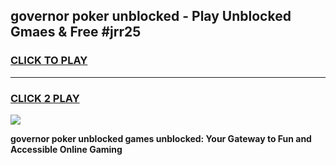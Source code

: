 
## governor poker unblocked - Play Unblocked Gmaes & Free #jrr25
<h3>
<a href="https://news.freeplayer.one?title=governor_poker_unblocked&ref=24F">CLICK TO PLAY</a></h3>
<hr>

<h3>
<a href="https://news.freeplayer.one?title=governor_poker_unblocked&ref=24F">CLICK 2 PLAY</a>
  
</h3>

<a href="https://news.freeplayer.one?title=governor_poker_unblocked&ref=24F/"><img src="https://clearcache.store/games.png"></a>


**governor poker unblocked games unblocked: Your Gateway to Fun and Accessible Online Gaming**
